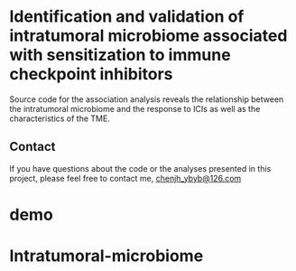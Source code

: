 # Identification and validation of intratumoral microbiome associated with sensitization to immune checkpoint inhibitors 
Source code for the association analysis reveals the relationship between the intratumoral microbiome and the response to ICIs as well as the characteristics of the TME.



## Contact

If you have questions about the code or the analyses presented in this project,
please feel free to contact me, chenjh_ybyb@126.com
# demo
# Intratumoral-microbiome
